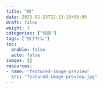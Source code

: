 ```yaml
---
title: "树"
date: 2023-02-23T22:13:10+08:00
draft: false
weight: 3
categories: ["相册"]
tags: ["拍了什么"]
toc:
  enable: false
  auto: false
images: []
resources:
- name: "featured-image-preview"
  src: "featured-image-preview.jpg"
---
```


